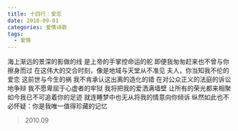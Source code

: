 ```yaml
---
title: 十四行：爱恋
date: 2010-09-01
categories: 爱情诗歌
tags:
  - 爱情
---
```


海上渐远的景深的影做的线
是上帝的手掌控命运的舵<!--more-->
即便我匆匆赶来也不曾与你擦身而过
在这伟大的交合时刻，像是地域与天堂从不准见
夫人，你当知我不伦的爱恋
这前世与今生的祸
我不肯承认这出离的造化的错
在对公众正义的法庭的诉讼地争辩
我不愿卑屈于心虚者的牢狱
我将把我的爱洒满墙壁
让所有的荣光都来相聚
如今我已不可追着你的足迹
就连睡梦中也无从将我的情意向你倾诉
纵然如此也不必怀疑：你是我唯一值得珍藏的记忆

> 2010.09